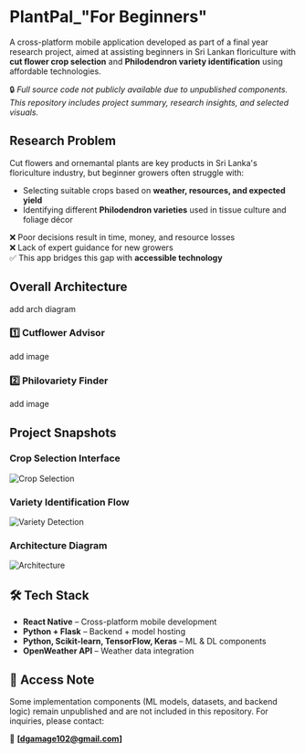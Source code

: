 # PlantPal_"For Beginners"
A cross-platform mobile application developed as part of a final year research project, aimed at assisting beginners in Sri Lankan floriculture with **cut flower crop selection** and **Philodendron variety identification** using affordable technologies.

🔒 *Full source code not publicly available due to unpublished components. This repository includes project summary, research insights, and selected visuals.*

## Research Problem

Cut flowers and ornemantal plants are key products in Sri Lanka's floriculture industry, but beginner growers often struggle with:
- Selecting suitable crops based on **weather, resources, and expected yield**
- Identifying different **Philodendron varieties** used in tissue culture and foliage décor

❌ Poor decisions result in time, money, and resource losses  
❌ Lack of expert guidance for new growers  
✅ This app bridges this gap with **accessible technology**

## Overall Architecture
add arch diagram

### 1️⃣ Cutflower Advisor  
add image

### 2️⃣ Philovariety Finder  
add image


## Project Snapshots


### Crop Selection Interface  
![Crop Selection](images/crop-selection-ui.png)

### Variety Identification Flow  
![Variety Detection](images/philovariety-ui.png)

### Architecture Diagram  
![Architecture](images/architecture.png)


## 🛠️ Tech Stack

- **React Native** – Cross-platform mobile development  
- **Python + Flask** – Backend + model hosting  
- **Python, Scikit-learn, TensorFlow, Keras** – ML & DL components  
- **OpenWeather API** – Weather data integration  


## 🔐 Access Note

Some implementation components (ML models, datasets, and backend logic) remain unpublished and are not included in this repository. For inquiries, please contact:

📧 **[dgamage102@gmail.com]**

